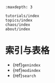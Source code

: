 ```{include} ../README.md
```

```{toctree}
:maxdepth: 3

tutorials/index
topics/index
chaos/index
about/index
```

# 索引与表格

* {ref}`genindex`
* {ref}`modindex`
* {ref}`search`
